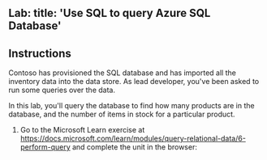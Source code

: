 Lab:
    title: 'Use SQL to query Azure SQL Database'
---

## Instructions
Contoso has provisioned the SQL database and has imported all the inventory data into the data store. As lead developer, you've been asked to run some queries over the data.

In this lab, you'll query the database to find how many products are in the database, and the number of items in stock for a particular product.

1.	Go to the Microsoft Learn exercise at https://docs.microsoft.com/learn/modules/query-relational-data/6-perform-query and complete the unit in the browser: 
